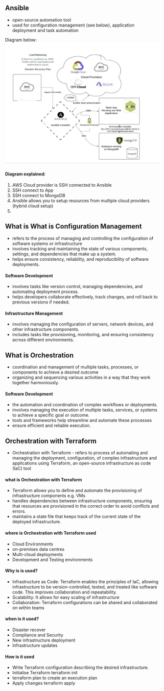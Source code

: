 ## Ansible
- open-source automation tool
- used for configuration management (see below), application deployment and task automation

Diagram below:
![](ansiblescrsh.png)

#### Diagram explained:
1. AWS Cloud provider is SSH connected to Ansible 
2. SSH connect to App
3. SSH connect to MongoDB 
2. Ansible allows you to setup resources from multiple cloud providers (hybrid cloud setup)
3. 

## What is What is Configuration Management
- refers to the process of managing and controlling the configuration of software systems or infrastructure
- involves tracking and maintaining the state of various components, settings, and dependencies that make up a system.
- helps ensure consistency, reliability, and reproducibility of software deployments.


#### Software Development
- involves tasks like version control, managing dependencies, and automating deployment process. 
- helps developers collaborate effectively, track changes, and roll back to previous versions if needed.

#### Infrastructure Management
- involves managing the configuration of servers, network devices, and other infrastructure components. 
- includes tasks like provisioning, monitoring, and ensuring consistency across different environments.

## What is Orchestration
- coordination and management of multiple tasks, processes, or components to achieve a desired outcome
- organizing and sequencing various activities in a way that they work together harmoniously.

#### Software Development
- the automation and coordination of complex workflows or deployments. 
- involves managing the execution of multiple tasks, services, or systems to achieve a specific goal or outcome. 
- tools and frameworks help streamline and automate these processes
- ensure efficient and reliable execution.

## Orchestration with Terraform
- Orchestration with Terraform - refers to  process of automating and managing the deployment, configuration, of complex infrastructure and applications using Terraform, an open-source infrastructure as code (IaC) tool
#### what is Orchestration with Terraform
- Terraform allows you to define and automate the provisioning of infrastructure components e.g. VMs
-  handles dependencies between infrastructure components, ensuring that resources are provisioned in the correct order to avoid conflicts and errors.
-  maintains a state file that keeps track of the current state of the deployed infrastructure.

#### where is Orchestration with Terraform used
- Cloud Environments
- on-premises data centres
- Multi-cloud deployments
- Development and Testing environments

#### Why is is used?
- Infrastructure as Code: Terraform enables the principles of IaC, allowing infrastructure to be version-controlled, tested, and treated like software code. This improves collaboration and repeatability.
- Scalability: It allows for easy scaling of infrastructure
- Collaboration: Terraform configurations can be shared and collaborated on within teams

#### when is it used?
- Disaster recover
- Compliance and Security
- New infrastructure deployment
- Infrastructure updates

#### How is it used
- Write Terraform configuration describing the desired infrastructure.
- Initialise Terraform terraform init
- terraform plan to create an execution plan
- Apply changes terraform apply